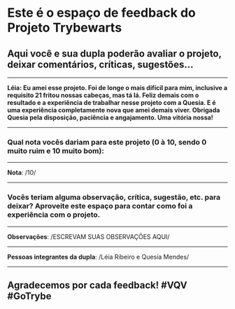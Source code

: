 # Este é o espaço de feedback do Projeto Trybewarts
## Aqui você e sua dupla poderão avaliar o projeto, deixar comentários, críticas, sugestões...

---

**Léia: Eu amei esse projeto. Foi de longe o mais difícil para mim, inclusive a requisito 21 fritou nossas cabeças, mas tá lá. Feliz demais com o resultado e a experiência de trabalhar nesse projeto com a Quesia. E é uma experiência completamente nova que amei demais viver.
Obrigada Quesia pela disposição, paciência e angajamento. Uma vitória nossa!**

---

### Qual nota vocês dariam para este projeto (0 à 10, sendo 0 muito ruim e 10 muito bom):

---

**Nota**: /10/

---

### Vocês teriam alguma observação, crítica, sugestão, etc. para deixar? Aproveite este espaço para contar como foi a experiência com o projeto.

---

**Observações**: /ESCREVAM SUAS OBSERVAÇÕES AQUI/

---

**Pessoas integrantes da dupla**: /Léia Ribeiro e Quesia Mendes/

---

## Agradecemos por cada feedback! #VQV #GoTrybe
